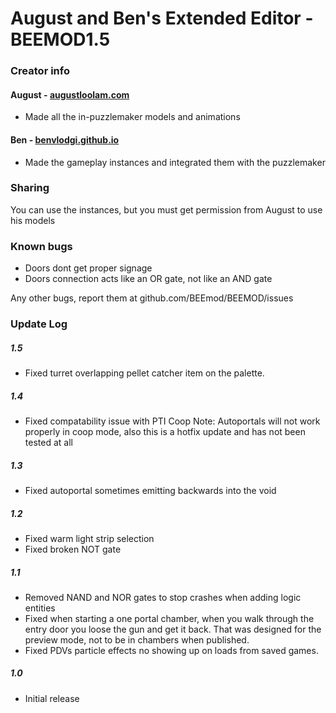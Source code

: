 # August and Ben's Extended Editor - BEEMOD1.5
### Creator info
#### August - [augustloolam.com](http://augustloolam.com/)
* Made all the in-puzzlemaker models and animations
#### Ben - [benvlodgi.github.io](https://benvlodgi.github.io/)
* Made the gameplay instances and integrated them with the puzzlemaker

### Sharing
You can use the instances, but you must get permission from August to use his models

### Known bugs
* Doors dont get proper signage
* Doors connection acts like an OR gate, not like an AND gate

Any other bugs, report them at github.com/BEEmod/BEEMOD/issues


### Update Log
##### 1.5
* Fixed turret overlapping pellet catcher item on the palette.

##### 1.4
* Fixed compatability issue with PTI Coop 
  Note: Autoportals will not work properly in coop mode, also this is a hotfix update and has not been tested at all

##### 1.3
* Fixed autoportal sometimes emitting backwards into the void

##### 1.2
* Fixed warm light strip selection
* Fixed broken NOT gate

##### 1.1
* Removed NAND and NOR gates to stop crashes when adding logic entities
* Fixed when starting a one portal chamber, when you walk through the entry door you loose the gun and get it back. That was designed for the preview mode, not to be in chambers when published.
* Fixed PDVs particle effects no showing up on loads from saved games.

##### 1.0
* Initial release

